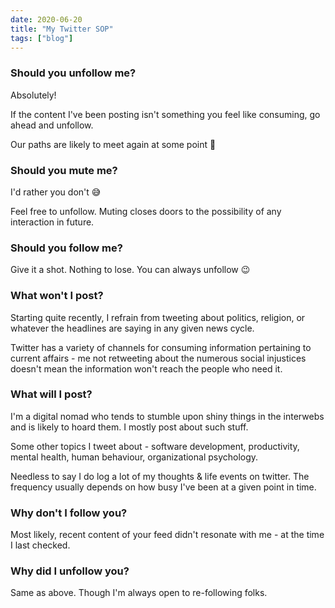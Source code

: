 ```yaml
---
date: 2020-06-20
title: "My Twitter SOP"
tags: ["blog"]
---
```


### Should you unfollow me?

Absolutely!

If the content I've been posting isn't something you feel like consuming, go ahead and unfollow.

Our paths are likely to meet again at some point 🤞

### Should you mute me?

I'd rather you don't 😅

Feel free to unfollow. Muting closes doors to the possibility of any interaction in future.

### Should you follow me?

Give it a shot. Nothing to lose. You can always unfollow 😉

### What won't I post?

Starting quite recently, I refrain from tweeting about politics, religion, or whatever the headlines are saying in any given news cycle.

Twitter has a variety of channels for consuming information pertaining to current affairs - me not retweeting about the numerous social injustices doesn't mean the information won't reach the people who need it.

### What will I post?

I'm a digital nomad who tends to stumble upon shiny things in the interwebs and is likely to hoard them. I mostly post about such stuff.

Some other topics I tweet about - software development, productivity,  mental health, human behaviour, organizational psychology.

Needless to say I do log a lot of my thoughts & life events on twitter. The frequency usually depends on how busy I've been at a given point in time.

### Why don't I follow you?

Most likely, recent content of your feed didn't resonate with me - at the time I last checked.

### Why did I unfollow you?

Same as above. Though I'm always open to re-following folks.
